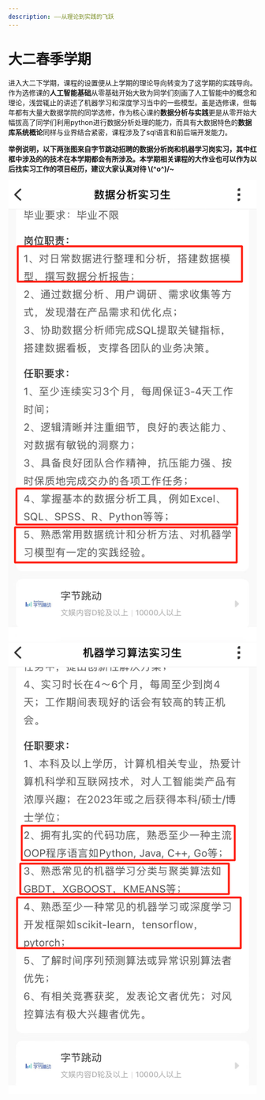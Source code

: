 ```yaml
---
description: ——从理论到实践的飞跃
---
```


# 大二春季学期

&#x20;进入大二下学期，课程的设置便从上学期的理论导向转变为了这学期的实践导向。作为选修课的**人工智能基础**从零基础开始大致为同学们刻画了人工智能中的概念和理论，浅尝辄止的讲述了机器学习和深度学习当中的一些模型。虽是选修课，但每年都有大量大数据学院的同学选修，作为核心课的**数据分析与实践**更是从零开始大幅拔高了同学们利用python进行数据分析处理的能力，而具有大数据特色的**数据库系统概论**同样与业界结合紧密，课程涉及了sql语言和前后端开发能力。

**举例说明，以下两张图来自字节跳动招聘的数据分析岗和机器学习岗实习，其中红框中涉及的的技术在本学期都会有所涉及。本学期相关课程的大作业也可以作为以后找实习工作的项目经历，建议大家认真对待     \\(^o^)/\~**

![](<../../.gitbook/assets/image (12).png>)![](<../../.gitbook/assets/image (17).png>)

